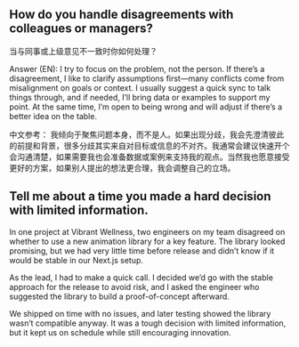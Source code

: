 ## How do you handle disagreements with colleagues or managers?
当与同事或上级意见不一致时你如何处理？

Answer (EN):
I try to focus on the problem, not the person. If there’s a disagreement, I like to clarify assumptions first—many conflicts come from misalignment on goals or context. I usually suggest a quick sync to talk things through, and if needed, I’ll bring data or examples to support my point. At the same time, I’m open to being wrong and will adjust if there’s a better idea on the table.

中文参考：
我倾向于聚焦问题本身，而不是人。如果出现分歧，我会先澄清彼此的前提和背景，很多分歧其实来自对目标或信息的不对齐。我通常会建议快速开个会沟通清楚，如果需要我也会准备数据或案例来支持我的观点。当然我也愿意接受更好的方案，如果别人提出的想法更合理，我会调整自己的立场。

## Tell me about a time you made a hard decision with limited information.

In one project at Vibrant Wellness, two engineers on my team disagreed on whether to use a new animation library for a key feature. The library looked promising, but we had very little time before release and didn’t know if it would be stable in our Next.js setup.

As the lead, I had to make a quick call. I decided we’d go with the stable approach for the release to avoid risk, and I asked the engineer who suggested the library to build a proof-of-concept afterward.

We shipped on time with no issues, and later testing showed the library wasn’t compatible anyway. It was a tough decision with limited information, but it kept us on schedule while still encouraging innovation.